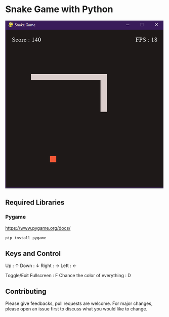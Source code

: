 # Snake Game with Python

![Screenshot](screeenshots/snake.PNG)

## Required Libraries
### Pygame
https://www.pygame.org/docs/
```python
pip install pygame
```
## Keys and Control 
Up : ↑
Down : ↓
Right : →
Left : ←

Toggle/Exit Fullscreen : F
Chance the color of everything : D

## Contributing
Please give feedbacks, pull requests are welcome. For major changes, please open an issue first to discuss what you would like to change.
